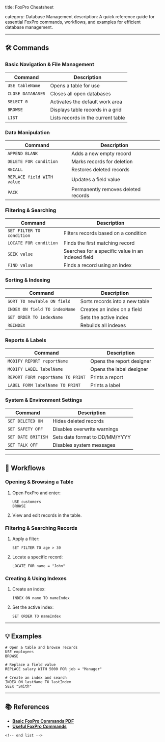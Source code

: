 title: FoxPro Cheatsheet

category: Database Management
description: A quick reference guide for essential FoxPro commands, workflows, and examples for efficient database management.

---

## 🛠️ Commands

### **Basic Navigation & File Management**

| Command             | Description                        |
| ------------------- | ---------------------------------- |
| `USE tableName`   | Opens a table for use              |
| `CLOSE DATABASES` | Closes all open databases          |
| `SELECT 0`        | Activates the default work area    |
| `BROWSE`          | Displays table records in a grid   |
| `LIST`            | Lists records in the current table |

### **Data Manipulation**

| Command                      | Description                         |
| ---------------------------- | ----------------------------------- |
| `APPEND BLANK`             | Adds a new empty record             |
| `DELETE FOR condition`     | Marks records for deletion          |
| `RECALL`                   | Restores deleted records            |
| `REPLACE field WITH value` | Updates a field value               |
| `PACK`                     | Permanently removes deleted records |

### **Filtering & Searching**

| Command                     | Description                                       |
| --------------------------- | ------------------------------------------------- |
| `SET FILTER TO condition` | Filters records based on a condition              |
| `LOCATE FOR condition`    | Finds the first matching record                   |
| `SEEK value`              | Searches for a specific value in an indexed field |
| `FIND value`              | Finds a record using an index                     |

### **Sorting & Indexing**

| Command                         | Description                    |
| ------------------------------- | ------------------------------ |
| `SORT TO newTable ON field`   | Sorts records into a new table |
| `INDEX ON field TO indexName` | Creates an index on a field    |
| `SET ORDER TO indexName`      | Sets the active index          |
| `REINDEX`                     | Rebuilds all indexes           |

### **Reports & Labels**

| Command                             | Description               |
| ----------------------------------- | ------------------------- |
| `MODIFY REPORT reportName`        | Opens the report designer |
| `MODIFY LABEL labelName`          | Opens the label designer  |
| `REPORT FORM reportName TO PRINT` | Prints a report           |
| `LABEL FORM labelName TO PRINT`   | Prints a label            |

### **System & Environment Settings**

| Command              | Description                    |
| -------------------- | ------------------------------ |
| `SET DELETED ON`   | Hides deleted records          |
| `SET SAFETY OFF`   | Disables overwrite warnings    |
| `SET DATE BRITISH` | Sets date format to DD/MM/YYYY |
| `SET TALK OFF`     | Disables system messages       |

---

## 🔄 Workflows

### **Opening & Browsing a Table**

1. Open FoxPro and enter:
   ```foxpro
   USE customers
   BROWSE
   ```
2. View and edit records in the table.

### **Filtering & Searching Records**

1. Apply a filter:
   ```foxpro
   SET FILTER TO age > 30
   ```
2. Locate a specific record:
   ```foxpro
   LOCATE FOR name = "John"
   ```

### **Creating & Using Indexes**

1. Create an index:
   ```foxpro
   INDEX ON name TO nameIndex
   ```
2. Set the active index:
   ```foxpro
   SET ORDER TO nameIndex
   ```

---

## 💡 Examples

```foxpro
# Open a table and browse records
USE employees
BROWSE

# Replace a field value
REPLACE salary WITH 5000 FOR job = "Manager"

# Create an index and search
INDEX ON lastName TO lastIndex
SEEK "Smith"
```

---

## 📚 References

- **[Basic FoxPro Commands PDF](https://csu-jaipur.edu.in/uploads/SLM/Shastri/Basic-FoxPro-commands.pdf)**
- **[Useful FoxPro Commands](https://www.alvechurchdata.co.uk/foxcommand.htm)**

```
<!-- end list -->
```
